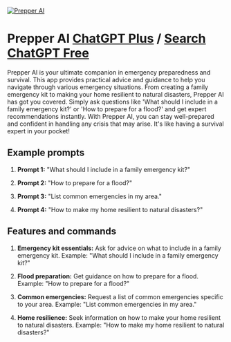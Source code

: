 
[![Prepper AI](https://files.oaiusercontent.com/file-lVA7S2kqhFzNep2z3ZiiUAPk?se=2123-10-19T17%3A05%3A32Z&sp=r&sv=2021-08-06&sr=b&rscc=max-age%3D31536000%2C%20immutable&rscd=attachment%3B%20filename%3D2d642bd5-1839-4301-bd66-8cc1098e5fe1.png&sig=qvLf9KO0VzNGNXqH3Y5wXib7dzdTiucJRTQqeGS2csw%3D)](https://chat.openai.com/g/g-CgBFPx9JA-prepper-ai)

# Prepper AI [ChatGPT Plus](https://chat.openai.com/g/g-CgBFPx9JA-prepper-ai) / [Search ChatGPT Free](https://gptcall.net/index.html#/?search=Prepper%20AI)

Prepper AI is your ultimate companion in emergency preparedness and survival. This app provides practical advice and guidance to help you navigate through various emergency situations. From creating a family emergency kit to making your home resilient to natural disasters, Prepper AI has got you covered. Simply ask questions like 'What should I include in a family emergency kit?' or 'How to prepare for a flood?' and get expert recommendations instantly. With Prepper AI, you can stay well-prepared and confident in handling any crisis that may arise. It's like having a survival expert in your pocket!

## Example prompts

1. **Prompt 1:** "What should I include in a family emergency kit?"

2. **Prompt 2:** "How to prepare for a flood?"

3. **Prompt 3:** "List common emergencies in my area."

4. **Prompt 4:** "How to make my home resilient to natural disasters?"

## Features and commands

1. **Emergency kit essentials:** Ask for advice on what to include in a family emergency kit.
   Example: "What should I include in a family emergency kit?"

2. **Flood preparation:** Get guidance on how to prepare for a flood.
   Example: "How to prepare for a flood?"

3. **Common emergencies:** Request a list of common emergencies specific to your area.
   Example: "List common emergencies in my area."

4. **Home resilience:** Seek information on how to make your home resilient to natural disasters.
   Example: "How to make my home resilient to natural disasters?"


